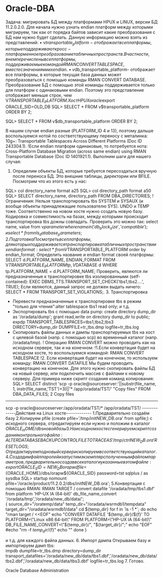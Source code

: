 Oracle-DBA
==========
Задача:  мигрировать БД между платформами HPUX и LINUX,  версии БД  11.2.0.2.0.
Для начала нужно узнать endian платформ между которыми мигрируем, так как от порядка байтов зависит какие преобразования с БД нам нужно будет сделать. Данную информацию можно взять из представлений:
•	v$transportable_platform- отображает все платформы, которые поддерживают кросс-платформенное преобразование табличных пространств. В частности, в нем перечислены все платформы, поддерживаемые командой RMAN CONVERT TABLESPACE, вместе с значениями их endian.
•	v$db_transportable_platform- отображает все платформы, в которые текущая база данных может преобразоваться с помощью команды RMAN CONVERT DATABASE. Преобразование БД с помощью этой команды поддерживается только для платформ с одинаковыми endian. Поэтому это представление отображает меньше строк, чем V$TRANSPORTABLE_PLATFORM.
                     Хост HPUX
oracle$export ORACLE_SID=OLD_DB
SQL> SELECT * FROM v$transportable_platform ORDER BY 2;
 
SQL> SELECT * FROM v$db_transportable_platform ORDER BY 2;
 
В нашем случае endian разные (PLATFORM_ID 4 и 13), поэтому дальше воспользуемся нотой по состветствующему переносу с металинка: 10g+: Transportable Tablespaces Across Different Platforms (Doc ID 243304.1). 
!Если endian платформ одинаковые, то потребуется нота: Cross-Platform Database Migration (across same endian) using RMAN Transportable Database (Doc ID 1401921.1).
                                             Выполним шаги для нашего случая:
1.	Определим объекты БД, которые требуется пересоздаться вручную после переноса БД. Это внешние таблицы, директории или BFILE. Посмотрим что из этого есть у нас:
 
SQL> col directory_name format a25
SQL> col directory_path format a50
SQL> SELECT directory_name, directory_path FROM DBA_DIRECTORIES;
! Ограничения: Нельзя транспортировать tbs SYSTEM и SYSAUX (и вообще объекты принадлежащие пользователю SYS). UNDO и TEMP тоже.
Соответственно на новом хосте нужно создать новую базу.
Кодировка и совместимость на базах, между которыми происходит транспортировка tbs дожны совпадать.  Проверить это можно так: select name, value from v$parameter where name in ('db_block_size','compatible');  и  select * from nls_database_parameters;
2. Подготовка
Посмотреть все платформы, для которых поддерживается транспортировка табличных пространств и их endian format:   select * from V$TRANSPORTABLE_PLATFORM order by endian_format;
Определить название и endian format своей платформы: SELECT d.PLATFORM_NAME, ENDIAN_FORMAT FROM V$TRANSPORTABLE_PLATFORM tp, V$DATABASE d WHERE tp.PLATFORM_NAME = d.PLATFORM_NAME;
Проверить, являются ли предназначенные к транспортировке tbs изолированными (self-contained):   EXEC DBMS_TTS.TRANSPORT_SET_CHECK('tbs1,tbs2....', TRUE);
Если являются, данный запрос не должен выдать ничего:
SELECT * FROM TRANSPORT_SET_VIOLATIONS;.
3. Транспортировка
-   Перевести предназначенные к транспортировке tbs в режим "только для чтения":alter tablespace tbs1 read only; и т.д.
-  Экспортировать tbs с помощью data pump:
create directory dump_dir as '/oradata/dump';
grant read,write on directory dump_dir to public;
expdp TRANSPORT_TABLESPACES=tbs1,tbs2,tbs3 DIRECTORY=dump_dir DUMPFILE=tr_tbs.dmp logfile=tr_tbs.log
-	Скопировать файлы данных и дампы транспортируемых tbs на хост с целевой базой (напр. с помощью scp) во временный каталог (напр. /oradata/tmp).
! Операцию RMAN CONVERT можно проводить как на исходном сервере, так и на конечном:
!1.Если конвертация будет на исходном хосте, то воспользуемся командой: RMAN CONVERT TABLESPACE
!2. Если конвертация будет на конечном, то используем команду: RMAN CONVERT DATAFILE
 Мы будем проводить конвертацию на конечном. Для этого нужно скопировать файлы БД на новый сервер, или подключить массив с файлами к новому серверу. 
Для примера ниже скрипт создания команд копирования:
SQL> SELECT distinct 'scp -p oracle@sourceserver:'||substr(file_name, 1, instr(file_name,'TST')+3)||'* /app/oradata/TST/' "Copy files" FROM DBA_DATA_FILES;  2
Copy files
--------------------------------------------------------------------------------
scp -p oracle@sourceserver:/app/oradata/TST/* /app/oradata/TST/
-------------Действия на Linux хосте-------------
1.Предварительно создаём базу 
2.Копируем pfile (create pfile='/tmp/initNEW_DB.ora' from spfile;) с исходного сервера, отредактируем если нужно и положим в каталог $ORACLE_HOME/dbs новой базы 
3. На исходном хосте сгенерируем скрипт создания контрольного файла: ALTER DATABASE BACKUP CONTROLFILE TO TRACE AS '/tmp/ctrlNEW_DB.ora' RESETLOGS; Отредактируем под новый сервер и скопируем в соответствующий каталог. 
4. Создадим файл паролей и запустим экземпляр с полученным файлом параметров, предварительно создав все каталоги указанные в этом файле:
export ORACLE_SID=NEW_DB
orapwd file=${ORACLE_HOME}/dbs/orapw${ORACLE_SID} password=tst
sqlplus / as sysdba
SQL> startup nomount pfile='/oracle/product/11.2.0.2/dbs/initNEW_DB.ora';
5.Конвертация с помощью RMAN:
RMAN TARGET /
convert datafile '/oradata/tmp/tbs1.dbf' from platform 'HP-UX IA (64-bit)' db_file_name_convert '/oradata/tmp','/oradata/new_db/data/';  
{
source_dir="/oratemp/data"
temp_dir="/oradata/wsrmdb1/tempdata"
target_dir="/oradata/wsrmdb1/data"
cd ${temp_dir}
for f in `ls -1 *`; do
  echo "rman target / <<EOF"
  echo "CONVERT DATAFILE '${temp_dir}/${f}' TO PLATFORM=\"Linux x86 64-bit\" FROM PLATFORM=\"HP-UX IA (64-bit)\" DB_FILE_NAME_CONVERT=\"${temp_dir}/\", \"${target_dir}/\";"
  echo "EOF"
  #echo "rm -f ${temp_dir}/${f}"
  echo ""
done
}

и т.д. для каждого файла данных.
6. Импорт дампа
Открываем базу  и импортируем дамп tbs:  
impdb  dumpfile=tr_tbs.dmp  directory=dump_dir transport_datafiles='/oradata/new_db/data/tbs1.dbf','/oradata/new_db/data/tbs2.dbf','/oradata/new_db/data/tbs3.dbf'   logfile=tr_tbs.log
7.  Готово.

Oracle Database Administration
